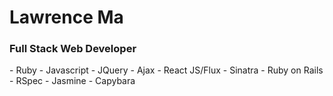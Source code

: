 <h1>Lawrence Ma</h1>

<h3>Full Stack Web Developer</h3>
- Ruby
- Javascript
- JQuery
- Ajax
- React JS/Flux
- Sinatra
- Ruby on Rails
- RSpec
- Jasmine
- Capybara
